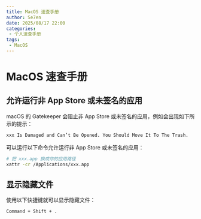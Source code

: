 ```yaml
---
title: MacOS 速查手册
author: Se7en
date: 2025/08/17 22:00
categories:
 - 个人速查手册
tags:
 - MacOS
---
```


# MacOS 速查手册

## 允许运行非 App Store 或未签名的应用

macOS 的 Gatekeeper 会阻止非 App Store 或未签名的应用，例如会出现如下所示的提示：

```bash
xxx Is Damaged and Can’t Be Opened. You Should Move It To The Trash.
```

可以运行以下命令允许运行非 App Store 或未签名的应用：

```bash
# 把 xxx.app 换成你的应用路径
xattr -cr /Applications/xxx.app
```

## 显示隐藏文件

使用以下快捷键就可以显示隐藏文件：

```bash
Command + Shift + .
```
